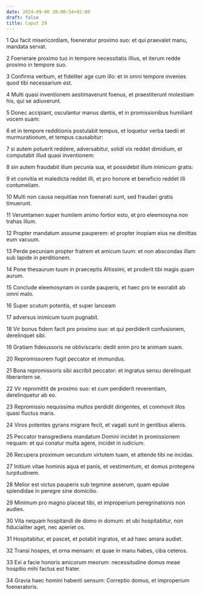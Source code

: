 ```yaml
---
date: 2024-09-06 20:00:54+02:00
draft: false
title: Caput 29
---
```





1 Qui facit misericordiam, foeneratur proximo suo: et qui praevalet manu, mandata servat.

2 Foenerare proximo tuo in tempore necessitatis illius, et iterum redde proximo in tempore suo.

3 Confirma verbum, et fideliter age cum illo: et in omni tempore invenies quod tibi necessarium est.

4 Multi quasi inventionem aestimaverunt foenus, et praestiterunt molestiam his, qui se adiuverunt.

5 Donec accipiant, osculantur manus dantis, et in promissionibus humiliant vocem suam:

6 et in tempore redditionis postulabit tempus, et loquetur verba taedii et murmurationum, et tempus causabitur:

7 si autem potuerit reddere, adversabitur, solidi vix reddet dimidium, et computabit illud quasi inventionem:

8 sin autem fraudabit illum pecunia sua, et possidebit illum inimicum gratis:

9 et convitia et maledicta reddet illi, et pro honore et beneficio reddet illi contumeliam.

10 Multi non causa nequitiae non foenerati sunt, sed fraudari gratis timuerunt.

11 Verumtamen super humilem animo fortior esto, et pro eleemosyna non trahas illum.

12 Propter mandatum assume pauperem: et propter inopiam eius ne dimittas eum vacuum.

13 Perde pecuniam propter fratrem et amicum tuum: et non abscondas illam sub lapide in perditionem.

14 Pone thesaurum tuum in praeceptis Altissimi, et proderit tibi magis quam aurum.

15 Conclude eleemosynam in corde pauperis, et haec pro te exorabit ab omni malo.

16 Super scutum potentis, et super lanceam

17 adversus inimicum tuum pugnabit.

18 Vir bonus fidem facit pro proximo suo: et qui perdiderit confusionem, derelinquet sibi.

19 Gratiam fideiussoris ne obliviscaris: dedit enim pro te animam suam.

20 Repromissorem fugit peccator et immundus.

21 Bona repromissoris sibi ascribit peccator: et ingratus sensu derelinquet liberantem se.

22 Vir repromittit de proximo suo: et cum perdiderit reverentiam, derelinquetur ab eo.

23 Repromissio nequissima multos perdidit dirigentes, et commovit illos quasi fluctus maris.

24 Viros potentes gyrans migrare fecit, et vagati sunt in gentibus alienis.

25 Peccator transgrediens mandatum Domini incidet in promissionem nequam: et qui conatur multa agere, incidet in iudicium.

26 Recupera proximum secundum virtutem tuam, et attende tibi ne incidas.

27 Initium vitae hominis aqua et panis, et vestimentum, et domus protegens turpitudinem.

28 Melior est victus pauperis sub tegmine asserum, quam epulae splendidae in peregre sine domicilio.

29 Minimum pro magno placeat tibi, et improperium peregrinationis non audies.

30 Vita nequam hospitandi de domo in domum: et ubi hospitabitur, non fiducialiter aget, nec aperiet os.

31 Hospitabitur, et pascet, et potabit ingratos, et ad haec amara audiet.

32 Transi hospes, et orna mensam: et quae in manu habes, ciba ceteros.

33 Exi a facie honoris amicorum meorum: necessitudine domus meae hospitio mihi factus est frater.

34 Gravia haec homini habenti sensum: Correptio domus, et improperium foeneratoris.

